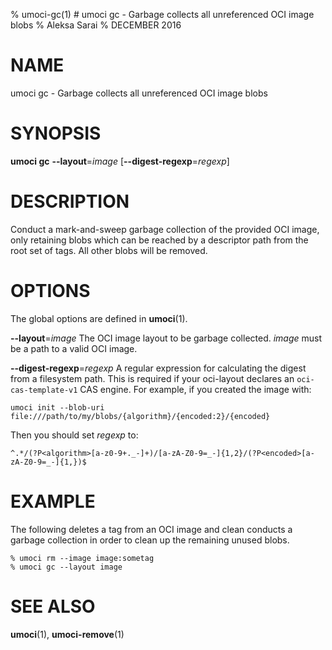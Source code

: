 % umoci-gc(1) # umoci gc - Garbage collects all unreferenced OCI image blobs
% Aleksa Sarai
% DECEMBER 2016
# NAME
umoci gc - Garbage collects all unreferenced OCI image blobs

# SYNOPSIS
**umoci gc**
**--layout**=*image*
[**--digest-regexp**=*regexp*]

# DESCRIPTION
Conduct a mark-and-sweep garbage collection of the provided OCI image, only
retaining blobs which can be reached by a descriptor path from the root set of
tags. All other blobs will be removed.

# OPTIONS
The global options are defined in **umoci**(1).

**--layout**=*image*
  The OCI image layout to be garbage collected. *image* must be a path to a
  valid OCI image.

**--digest-regexp**=*regexp*
  A regular expression for calculating the digest from a filesystem
  path.  This is required if your oci-layout declares an
  `oci-cas-template-v1` CAS engine.  For example, if you created the
  image with:

    umoci init --blob-uri file:///path/to/my/blobs/{algorithm}/{encoded:2}/{encoded}

  Then you should set *regexp* to:

    ^.*/(?P<algorithm>[a-z0-9+._-]+)/[a-zA-Z0-9=_-]{1,2}/(?P<encoded>[a-zA-Z0-9=_-]{1,})$

# EXAMPLE

The following deletes a tag from an OCI image and clean conducts a garbage
collection in order to clean up the remaining unused blobs.

```
% umoci rm --image image:sometag
% umoci gc --layout image
```

# SEE ALSO
**umoci**(1), **umoci-remove**(1)
